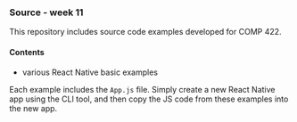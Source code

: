 ### Source - week 11

This repository includes source code examples developed for COMP 422.

#### Contents
* various React Native basic examples

Each example includes the `App.js` file. Simply create a new React Native app using the CLI tool, and then copy the JS code from these examples into the new app.

